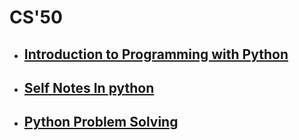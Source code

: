 # CS'50
  
* ## **[Introduction to Programming with  Python](./introduction%20to%20programming%20with%20python/README.md)**

* ## **[Self Notes In python](./self_notes_in_python/README.md)**

* ## **[Python Problem Solving](./python_problem_solving/)**
  